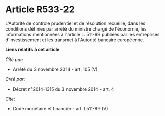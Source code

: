 # Article R533-22

L'Autorité de contrôle prudentiel et de résolution recueille, dans les conditions définies par arrêté du ministre chargé de
l'économie, les informations mentionnées à l'article L. 511-99 publiées par les entreprises d'investissement et les transmet
à l'Autorité bancaire européenne.

**Liens relatifs à cet article**

_Cité par_:

  - Arrêté du 3 novembre 2014 - art. 105 (V)

_Créé par_:

  - Décret n°2014-1315 du 3 novembre 2014 - art. 4

_Cite_:

  - Code monétaire et financier - art. L511-99 (V)
